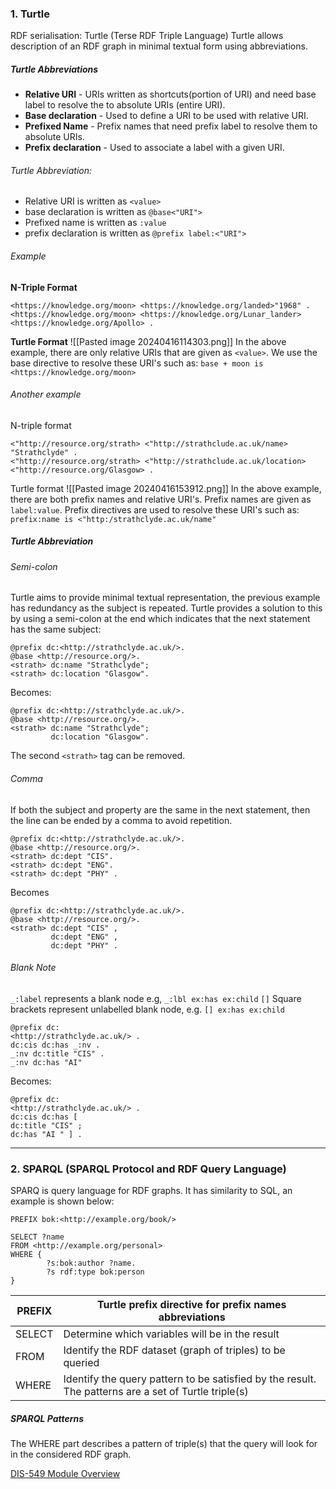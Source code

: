 ### 1. Turtle
RDF serialisation: Turtle (Terse RDF Triple Language)
Turtle allows description of an RDF graph in minimal textual form using abbreviations.
##### Turtle Abbreviations
- **Relative URI** - URIs written as shortcuts(portion of URI) and need base label to resolve the to absolute URIs (entire URI).
- **Base declaration** - Used to define a URI to be used with relative URI.
- **Prefixed Name** - Prefix names that need prefix label to resolve them to absolute URIs.
- **Prefix declaration** - Used to associate a label with a given URI.
###### Turtle Abbreviation:
- Relative URI is written as `<value>`
- base declaration is written as `@base<"URI">`
- Prefixed name is written as `:value`
- prefix declaration is written as `@prefix label:<"URI">`
###### Example
**N-Triple Format**
```
<https://knowledge.org/moon> <https://knowledge.org/landed>"1968" .
<https://knowledge.org/moon> <https://knowledge.org/Lunar_lander> <https://knowledge.org/Apollo> .
```

**Turtle Format**
![[Pasted image 20240416114303.png]]
In the above example, there are only relative URIs that are given as `<value>`. We use the base directive to resolve these URI's such as: `base + moon is <https://knowledge.org/moon>`

###### *Another example*
N-triple format
```
<"http://resource.org/strath> <"http://strathclude.ac.uk/name> "Strathclyde" .
<"http://resource.org/strath> <"http://strathclude.ac.uk/location> <"http://resource.org/Glasgow> .
```
Turtle format
![[Pasted image 20240416153912.png]]
In the above example, there are both prefix names and relative URI's. Prefix names are given as `label:value`. Prefix directives are used to resolve these URI's such as:
`prefix:name is <"http:/strathclyde.ac.uk/name"`
 

##### Turtle Abbreviation
###### Semi-colon
Turtle aims to provide minimal textual representation, the previous example has redundancy as the subject is repeated. Turtle provides a solution to this by using a semi-colon at the end which indicates that the next statement has the same subject:
```
@prefix dc:<http://strathclyde.ac.uk/>.
@base <http://resource.org/>.
<strath> dc:name "Strathclyde";
<strath> dc:location "Glasgow".
```
Becomes:
```
@prefix dc:<http://strathclyde.ac.uk/>.
@base <http://resource.org/>.
<strath> dc:name "Strathclyde";
		 dc:location "Glasgow".
```
The second `<strath>` tag can be removed.
###### Comma
If both the subject and property are the same in the next statement, then the line can be ended by a comma to avoid repetition.
```
@prefix dc:<http://strathclyde.ac.uk/>.
@base <http://resource.org/>.
<strath> dc:dept "CIS".
<strath> dc:dept "ENG".
<strath> dc:dept "PHY" .
```
Becomes
```
@prefix dc:<http://strathclyde.ac.uk/>.
@base <http://resource.org/>.
<strath> dc:dept "CIS" ,
		 dc:dept "ENG" ,
		 dc:dept "PHY" .
```
###### Blank Note
`_:label` represents a blank node e.g, `_:lbl ex:has ex:child` 
`[]` Square brackets represent unlabelled blank node, e.g. `[] ex:has ex:child`
```
@prefix dc:
<http://strathclyde.ac.uk/> .
dc:cis dc:has _:nv .
_:nv dc:title "CIS" .
_:nv dc:has "AI" 
```
Becomes:
```
@prefix dc:
<http://strathclyde.ac.uk/> .
dc:cis dc:has [
dc:title "CIS" ;
dc:has "AI " ] .
```

---
### 2. SPARQL (SPARQL Protocol and RDF Query Language)
SPARQ is query language for RDF graphs. It has similarity to SQL, an example is shown below:

```
PREFIX bok:<http://example.org/book/>

SELECT ?name
FROM <http://example.org/personal>
WHERE {
		?s:bok:author ?name.
		?s rdf:type bok:person
}
```

| PREFIX | Turtle prefix directive for prefix names abbreviations                                               |
| ------ | ---------------------------------------------------------------------------------------------------- |
| SELECT | Determine which variables will be in the result                                                      |
| FROM   | Identify the RDF dataset (graph of triples) to be queried                                            |
| WHERE  | Identify the query pattern to be satisfied by the result. The patterns are a set of Turtle triple(s) |
##### SPARQL Patterns
The WHERE part describes a pattern of triple(s) that the query will look for in the considered RDF graph. 



[DIS-549 Module Overview](DIS-549%20Module%20Overview.md)
